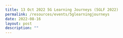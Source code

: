 ```yaml
---
title: 13 Oct 2022 5G Learning Journeys (5GLF 2022)
permalink: /resources/events/5glearningjourneys
date: 2022-08-16
layout: post
description: ""
---
```

